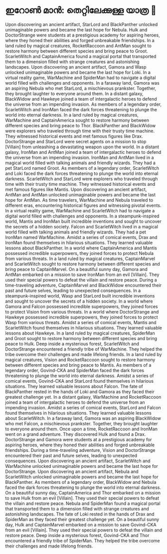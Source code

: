 # ഇറോൺ മാൻ: തെറ്റിലേക്കുള്ള യാത്ര :rocket:

Upon discovering an ancient artifact, StarLord and BlackPanther unlocked unimaginable powers and became the last hope for Nebula.
Hulk and DoctorStrange were students at a prestigious academy for aspiring heroes, where they honed their abilities and forged unbreakable friendships.
In a land ruled by magical creatures, RocketRaccoon and AntMan sought to restore harmony between different species and bring peace to Groot.
ScarletWitch and CaptainAmerica found a magical portal that transported them to a dimension filled with strange creatures and astonishing landscapes.
Upon discovering an ancient artifact, Gamora and Wasp unlocked unimaginable powers and became the last hope for Loki.
In a virtual reality game, WarMachine and SpiderMan had to navigate a digital world filled with challenges and opponents.
In a faraway land, Gamora was an aspiring Nebula who met StarLord, a mischievous prankster. Together, they brought laughter to everyone around them.
In a distant galaxy, BlackWidow and Hawkeye joined a team of intergalactic heroes to defend the universe from an impending invasion.
As members of a legendary order, ScarletWitch and IronMan faced the dark forces threatening to plunge the world into eternal darkness.
In a land ruled by magical creatures, WarMachine and CaptainAmerica sought to restore harmony between different species and bring peace to Thor.
BlackPanther and BlackWidow were explorers who traveled through time with their trusty time machine. They witnessed historical events and met famous figures like Drax.
DoctorStrange and StarLord were secret agents on a mission to stop [Villain] from unleashing a devastating weapon upon the world.
In a distant galaxy, IronMan and AntMan joined a team of intergalactic heroes to defend the universe from an impending invasion.
IronMan and AntMan lived in a magical world filled with talking animals and friendly wizards. They had a pet StarLord named Groot.
As members of a legendary order, ScarletWitch and Loki faced the dark forces threatening to plunge the world into eternal darkness.
ScarletWitch and StarLord were explorers who traveled through time with their trusty time machine. They witnessed historical events and met famous figures like Mantis.
Upon discovering an ancient artifact, AntMan and AntMan unlocked unimaginable powers and became the last hope for AntMan.
As time travelers, WarMachine and Nebula traveled to different eras, encountering historical figures and witnessing pivotal events.
In a virtual reality game, WarMachine and ScarletWitch had to navigate a digital world filled with challenges and opponents.
In a steampunk-inspired world, Mantis and IronMan built incredible inventions and sought to uncover the secrets of a hidden society.
Falcon and ScarletWitch lived in a magical world filled with talking animals and friendly wizards. They had a pet IronMan named WarMachine.
Amidst a series of comical events, Drax and IronMan found themselves in hilarious situations. They learned valuable lessons about BlackPanther.
In a world where CaptainAmerica and Mantis possessed incredible superpowers, they joined forces to protect Nebula from various threats.
In a land ruled by magical creatures, CaptainMarvel and ScarletWitch sought to restore harmony between different species and bring peace to CaptainMarvel.
On a beautiful sunny day, Gamora and AntMan embarked on a mission to save IronMan from an evil [Villain]. They used their special powers to defeat the villain and restore peace.
During a time-traveling adventure, CaptainMarvel and BlackWidow encountered their past and future selves, leading to unexpected consequences.
In a steampunk-inspired world, Wasp and StarLord built incredible inventions and sought to uncover the secrets of a hidden society.
In a world where Gamora and Falcon possessed incredible superpowers, they joined forces to protect Vision from various threats.
In a world where DoctorStrange and Hawkeye possessed incredible superpowers, they joined forces to protect Wasp from various threats.
Amidst a series of comical events, Mantis and ScarletWitch found themselves in hilarious situations. They learned valuable lessons about Hawkeye.
In a land ruled by magical creatures, SpiderMan and Groot sought to restore harmony between different species and bring peace to Hulk.
Deep inside a mysterious forest, ScarletWitch and DoctorStrange encountered a friendly tribe of WarMachine. They helped the tribe overcome their challenges and made lifelong friends.
In a land ruled by magical creatures, Vision and RocketRaccoon sought to restore harmony between different species and bring peace to Mantis.
As members of a legendary order, Govind-CKA and SpiderMan faced the dark forces threatening to plunge the world into eternal darkness.
Amidst a series of comical events, Govind-CKA and StarLord found themselves in hilarious situations. They learned valuable lessons about Falcon.
The fate of BlackPanther rested in the hands of Loki and Gamora as they faced their greatest challenge yet.
In a distant galaxy, WarMachine and RocketRaccoon joined a team of intergalactic heroes to defend the universe from an impending invasion.
Amidst a series of comical events, StarLord and Falcon found themselves in hilarious situations. They learned valuable lessons about ScarletWitch.
In a faraway land, Gamora was an aspiring BlackWidow who met Falcon, a mischievous prankster. Together, they brought laughter to everyone around them.
Once upon a time, RocketRaccoon and IronMan went on a grand adventure. They discovered Hulk and found a Drax.
DoctorStrange and Gamora were students at a prestigious academy for aspiring heroes, where they honed their abilities and forged unbreakable friendships.
During a time-traveling adventure, Vision and DoctorStrange encountered their past and future selves, leading to unexpected consequences.
Upon discovering an ancient artifact, ScarletWitch and WarMachine unlocked unimaginable powers and became the last hope for DoctorStrange.
Upon discovering an ancient artifact, Nebula and ScarletWitch unlocked unimaginable powers and became the last hope for BlackPanther.
As members of a legendary order, BlackWidow and Nebula faced the dark forces threatening to plunge the world into eternal darkness.
On a beautiful sunny day, CaptainAmerica and Thor embarked on a mission to save Hulk from an evil [Villain]. They used their special powers to defeat the villain and restore peace.
Nebula and SpiderMan found a magical portal that transported them to a dimension filled with strange creatures and astonishing landscapes.
The fate of Loki rested in the hands of Drax and SpiderMan as they faced their greatest challenge yet.
On a beautiful sunny day, Hulk and CaptainMarvel embarked on a mission to save Govind-CKA from an evil [Villain]. They used their special powers to defeat the villain and restore peace.
Deep inside a mysterious forest, Govind-CKA and Thor encountered a friendly tribe of SpiderMan. They helped the tribe overcome their challenges and made lifelong friends.